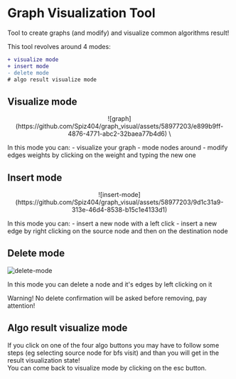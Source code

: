 # Graph Visualization Tool

Tool to create graphs (and modify) and visualize common algorithms result!

This tool revolves around 4 modes: 
```diff
+ visualize mode
+ insert mode
- delete mode
# algo result visualize mode
```
## Visualize mode
<p align="center">
![graph](https://github.com/Spiz404/graph_visual/assets/58977203/e899b9ff-4876-4771-abc2-32baea77b4d6) \
</p>
In this mode you can:
- visualize your graph
- mode nodes around
- modify edges weights by clicking on the weight and typing the new one

## Insert mode
<p align="center">
![insert-mode](https://github.com/Spiz404/graph_visual/assets/58977203/9d1c31a9-313e-46d4-8538-b15c1e4133d1) 
</p>
In this mode you can:
- insert a new node with a left click
- insert a new edge by right clicking on the source node and then on the destination node

## Delete mode

![delete-mode](https://github.com/Spiz404/graph_visual/assets/58977203/2b613b99-0ab2-4e98-a9e4-4b547297c70a)


In this mode you can delete a node and it's edges by left clicking on it 

Warning! No delete confirmation will be asked before removing, pay attention!

## Algo result visualize mode

If you click on one of the four algo buttons you may have to follow some steps (eg selecting source node for bfs visit)
and than you will get in the result visualization state! \
You can come back to visualize mode by clicking on the esc button.

